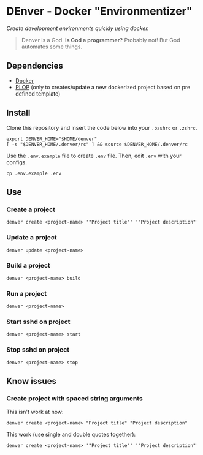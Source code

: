 # DEnver - Docker "Environmentizer"

_Create development environments quickly using docker._

> Denver is a God. **Is God a programmer?**
> Probably not! But God automates some things.


## Dependencies

- [Docker](https://www.docker.com/)
- [PLOP](https://plopjs.com/) (only to creates/update a new dockerized project 
based on pre defined template)


## Install

Clone this repository and insert the code below into your `.bashrc` or `.zshrc`.

```shell
export DENVER_HOME="$HOME/denver"
[ -s "$DENVER_HOME/.denver/rc" ] && source $DENVER_HOME/.denver/rc
```

Use the `.env.example` file to create `.env` file. Then, edit `.env` with your
configs.

```shell
cp .env.example .env
```

## Use

### Create a project

```shell
denver create <project-name> '"Project title"' '"Project description"'
```

### Update a project

```shell
denver update <project-name>
```

### Build a project

```shell
denver <project-name> build
```

### Run a project

```shell
denver <project-name>
```

### Start sshd on project

```shell
denver <project-name> start
```

### Stop sshd on project

```shell
denver <project-name> stop
```


## Know issues

### Create project with spaced string arguments

This isn't work at now:
```shell
denver create <project-name> "Project title" "Project description"
```

This work (use single and double quotes together):
```shell
denver create <project-name> '"Project title"' '"Project description"'
```

